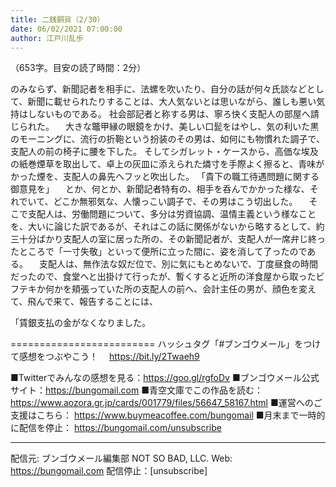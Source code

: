 ```yaml
---
title: 二銭銅貨（2/30）
date: 06/02/2021 07:00:00
author: 江戸川乱歩
---
```


（653字。目安の読了時間：2分）

のみならず、新聞記者を相手に、法螺を吹いたり、自分の話が何々氏談などとして、新聞に載せられたりすることは、大人気ないとは思いながら、誰しも悪い気持はしないものである。
社会部記者と称する男は、寧ろ快く支配人の部屋へ請じられた。
　大きな鼈甲縁の眼鏡をかけ、美しい口髭をはやし、気の利いた黒のモーニングに、流行の折鞄という扮装のその男は、如何にも物慣れた調子で、支配人の前の椅子に腰を下した。
そしてシガレット・ケースから、高価な埃及の紙巻煙草を取出して、卓上の灰皿に添えられた燐寸を手際よく擦ると、青味がかった煙を、支配人の鼻先へフッと吹出した。
「貴下の職工待遇問題に関する御意見を」
　とか、何とか、新聞記者特有の、相手を呑んでかかった様な、それでいて、どこか無邪気な、人懐っこい調子で、その男はこう切出した。
　そこで支配人は、労働問題について、多分は労資協調、温情主義という様なことを、大いに論じた訳であるが、それはこの話に関係がないから略するとして、約三十分ばかり支配人の室に居った所の、その新聞記者が、支配人が一席弁じ終ったところで「一寸失敬」といって便所に立った間に、姿を消して了ったのである。
　支配人は、無作法な奴だ位で、別に気にもとめないで、丁度昼食の時間だったので、食堂へと出掛けて行ったが、暫くすると近所の洋食屋から取ったビフテキか何かを頬張っていた所の支配人の前へ、会計主任の男が、顔色を変えて、飛んで来て、報告することには、

「賃銀支払の金がなくなりました。

=========================
ハッシュタグ「#ブンゴウメール」をつけて感想をつぶやこう！　
https://bit.ly/2Twaeh9

■Twitterでみんなの感想を見る：https://goo.gl/rgfoDv
■ブンゴウメール公式サイト：https://bungomail.com
■青空文庫でこの作品を読む：https://www.aozora.gr.jp/cards/001779/files/56647_58167.html
■運営へのご支援はこちら： https://www.buymeacoffee.com/bungomail
■月末まで一時的に配信を停止： https://bungomail.com/unsubscribe

-------
配信元: ブンゴウメール編集部
NOT SO BAD, LLC.
Web: https://bungomail.com
配信停止：[unsubscribe]

